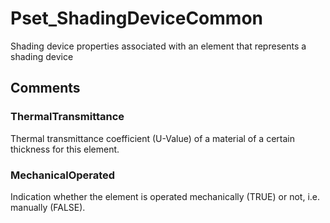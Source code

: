 # Pset_ShadingDeviceCommon

Shading device properties associated with an element that represents a shading device
<!-- end of short definition -->

## Comments

### ThermalTransmittance

Thermal transmittance coefficient (U-Value) of a material of a certain thickness for this element.

### MechanicalOperated

Indication whether the element is operated mechanically (TRUE) or not, i.e. manually (FALSE).
